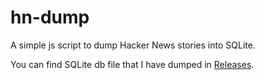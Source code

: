 
# hn-dump

A simple js script to dump Hacker News stories into SQLite.

You can find SQLite db file that I have dumped in [Releases](https://github.com/heyppen/hn-dump/releases).